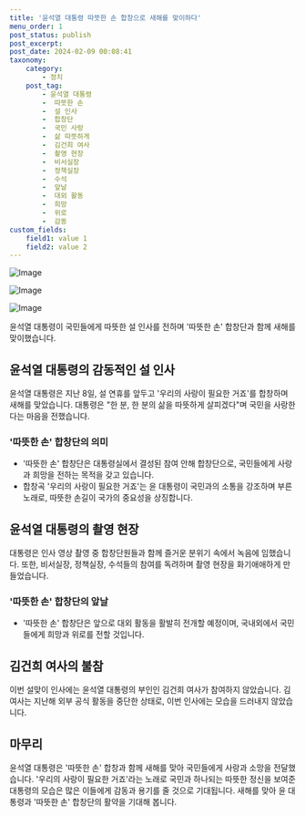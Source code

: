 ```yaml
---
title: '윤석열 대통령 따뜻한 손 합창으로 새해를 맞이하다'
menu_order: 1
post_status: publish
post_excerpt: 
post_date: 2024-02-09 00:08:41
taxonomy:
    category:
        - 정치
    post_tag:
        - 윤석열 대통령
        -  따뜻한 손
        -  설 인사
        -  합창단
        -  국민 사랑
        -  삶 따뜻하게
        -  김건희 여사
        -  촬영 현장
        -  비서실장
        -  정책실장
        -  수석
        -  앞날
        -  대외 활동
        -  희망
        -  위로
        -  감동
custom_fields:
    field1: value 1
    field2: value 2
---
```


![Image](https://imgnews.pstatic.net/image/001/2024/02/08/PYH2024020815310001300_P4_20240208170616178.jpg?type=w647)

![Image](https://imgnews.pstatic.net/image/001/2024/02/08/PYH2024020815510001300_P4_20240208170616184.jpg?type=w647)

![Image](https://imgnews.pstatic.net/image/001/2024/02/08/PYH2024020815460001300_P4_20240208170616189.jpg?type=w647)

윤석열 대통령이 국민들에게 따뜻한 설 인사를 전하며 '따뜻한 손' 합창단과 함께 새해를 맞이했습니다.
## 윤석열 대통령의 감동적인 설 인사
윤석열 대통령은 지난 8일, 설 연휴를 앞두고 '우리의 사랑이 필요한 거죠'를 합창하며 새해를 맞았습니다. 대통령은 "한 분, 한 분의 삶을 따뜻하게 살피겠다"며 국민을 사랑한다는 마음을 전했습니다.
### '따뜻한 손' 합창단의 의미
- '따뜻한 손' 합창단은 대통령실에서 결성된 참여 안해 합창단으로, 국민들에게 사랑과 희망을 전하는 목적을 갖고 있습니다.
- 합창곡 '우리의 사랑이 필요한 거죠'는 윤 대통령이 국민과의 소통을 강조하며 부른 노래로, 따뜻한 손길이 국가의 중요성을 상징합니다.
## 윤석열 대통령의 촬영 현장
대통령은 인사 영상 촬영 중 합창단원들과 함께 즐거운 분위기 속에서 녹음에 임했습니다. 또한, 비서실장, 정책실장, 수석들의 참여를 독려하며 촬영 현장을 화기애애하게 만들었습니다.
### '따뜻한 손' 합창단의 앞날
- '따뜻한 손' 합창단은 앞으로 대외 활동을 활발히 전개할 예정이며, 국내외에서 국민들에게 희망과 위로를 전할 것입니다.
## 김건희 여사의 불참
이번 설맞이 인사에는 윤석열 대통령의 부인인 김건희 여사가 참여하지 않았습니다. 김 여사는 지난해 외부 공식 활동을 중단한 상태로, 이번 인사에는 모습을 드러내지 않았습니다.
## 마무리
윤석열 대통령은 '따뜻한 손' 합창과 함께 새해를 맞아 국민들에게 사랑과 소망을 전달했습니다. '우리의 사랑이 필요한 거죠'라는 노래로 국민과 하나되는 따뜻한 정신을 보여준 대통령의 모습은 많은 이들에게 감동과 용기를 줄 것으로 기대됩니다. 새해를 맞아 윤 대통령과 '따뜻한 손' 합창단의 활약을 기대해 봅니다.
